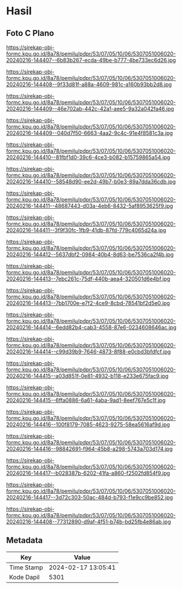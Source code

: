 # Hasil

## Foto C Plano

https://sirekap-obj-formc.kpu.go.id/8a78/pemilu/pdpr/53/07/05/10/06/5307051006020-20240216-144407--6b83b267-ecda-49be-b777-4be733ec6d26.jpg

https://sirekap-obj-formc.kpu.go.id/8a78/pemilu/pdpr/53/07/05/10/06/5307051006020-20240216-144408--9f33d81f-a88a-4609-981c-a160b93bb2d8.jpg

https://sirekap-obj-formc.kpu.go.id/8a78/pemilu/pdpr/53/07/05/10/06/5307051006020-20240216-144409--46e702ab-442c-42a1-aee5-9a32a042fa46.jpg

https://sirekap-obj-formc.kpu.go.id/8a78/pemilu/pdpr/53/07/05/10/06/5307051006020-20240216-144409--040d7f50-6663-4aa2-9c4c-91e4f8581c3a.jpg

https://sirekap-obj-formc.kpu.go.id/8a78/pemilu/pdpr/53/07/05/10/06/5307051006020-20240216-144410--81fbf1d0-39c6-4ce3-b082-b15759865a54.jpg

https://sirekap-obj-formc.kpu.go.id/8a78/pemilu/pdpr/53/07/05/10/06/5307051006020-20240216-144410--58548d90-ee2d-49b7-b0e3-89a7dda36cdb.jpg

https://sirekap-obj-formc.kpu.go.id/8a78/pemilu/pdpr/53/07/05/10/06/5307051006020-20240216-144411--48687443-d03a-4eb6-8432-5af8953625f9.jpg

https://sirekap-obj-formc.kpu.go.id/8a78/pemilu/pdpr/53/07/05/10/06/5307051006020-20240216-144411--3f9f30fc-1fb9-41db-87fd-779c4065d24a.jpg

https://sirekap-obj-formc.kpu.go.id/8a78/pemilu/pdpr/53/07/05/10/06/5307051006020-20240216-144412--5637dbf2-0984-40b4-8d63-be7536ca2f4b.jpg

https://sirekap-obj-formc.kpu.go.id/8a78/pemilu/pdpr/53/07/05/10/06/5307051006020-20240216-144413--7ebc261c-75df-440b-aea4-320501d6e4bf.jpg

https://sirekap-obj-formc.kpu.go.id/8a78/pemilu/pdpr/53/07/05/10/06/5307051006020-20240216-144413--7bb1700e-e7f2-4ce9-8cbd-78541bf2d5e0.jpg

https://sirekap-obj-formc.kpu.go.id/8a78/pemilu/pdpr/53/07/05/10/06/5307051006020-20240216-144414--6edd82b4-cab3-4558-87e6-0234608646ac.jpg

https://sirekap-obj-formc.kpu.go.id/8a78/pemilu/pdpr/53/07/05/10/06/5307051006020-20240216-144414--c99d39b9-7646-4873-8f88-e0cbd3bfdfcf.jpg

https://sirekap-obj-formc.kpu.go.id/8a78/pemilu/pdpr/53/07/05/10/06/5307051006020-20240216-144415--a03d851f-0e81-4932-b118-e233e675fac9.jpg

https://sirekap-obj-formc.kpu.go.id/8a78/pemilu/pdpr/53/07/05/10/06/5307051006020-20240216-144415--6ffa0886-6a61-4aba-9ad1-8eef767e5c1f.jpg

https://sirekap-obj-formc.kpu.go.id/8a78/pemilu/pdpr/53/07/05/10/06/5307051006020-20240216-144416--100f8179-7085-4623-9275-58ea5616af9d.jpg

https://sirekap-obj-formc.kpu.go.id/8a78/pemilu/pdpr/53/07/05/10/06/5307051006020-20240216-144416--98842691-f964-45b8-a298-5743a703d174.jpg

https://sirekap-obj-formc.kpu.go.id/8a78/pemilu/pdpr/53/07/05/10/06/5307051006020-20240216-144417--b028387b-6202-41fa-a860-f2502fd854f9.jpg

https://sirekap-obj-formc.kpu.go.id/8a78/pemilu/pdpr/53/07/05/10/06/5307051006020-20240216-144417--3d72c303-50ac-484d-b793-f1e9cc9be852.jpg

https://sirekap-obj-formc.kpu.go.id/8a78/pemilu/pdpr/53/07/05/10/06/5307051006020-20240216-144408--77312890-d9af-4f51-b74b-bd25fb4e86ab.jpg


## Metadata

| Key        | Value               |
| ---------- | ------------------- |
| Time Stamp | 2024-02-17 13:05:41 |
| Kode Dapil | 5301                |



